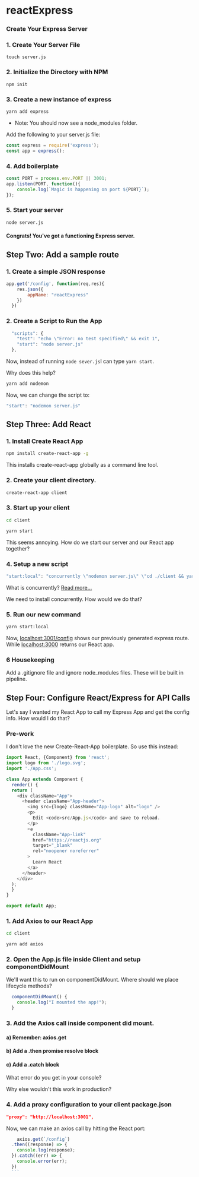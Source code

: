# reactExpress


### Create Your Express Server

### 1. Create Your Server File
```
touch server.js
```
### 2. Initialize the Directory with NPM
```
npm init
```
### 3. Create a new instance of express
```sh
yarn add express
```
* Note: You should now see a node_modules folder.

Add the following to your server.js file:

```javascript
const express = require('express');
const app = express();
```

### 4. Add boilerplate
```javascript 
const PORT = process.env.PORT || 3001;
app.listen(PORT, function(){
    console.log(`Magic is happening on port ${PORT}`);
});
```

### 5. Start your server
```sh
node server.js
```

#### Congrats! You've got a functioning Express server.


## Step Two: Add a sample route

### 1. Create a simple JSON response
```javascript
app.get('/config', function(req,res){
    res.json({
        appName: "reactExpress"
    })
  })
```

### 2. Create a Script to Run the App
```javascript
  "scripts": {
    "test": "echo \"Error: no test specified\" && exit 1",
    "start": "node server.js"
  },
```

Now, instead of running ```node sever.js```I can type ```yarn start```.

Why does this help? 

```sh
yarn add nodemon
```

Now, we can change the script to: 
```javascript
"start": "nodemon server.js"
```

## Step Three: Add React

### 1. Install Create React App
```sh
npm install create-react-app -g
```
This installs create-react-app globally as a command line tool. 


### 2. Create your client directory. 
```sh
create-react-app client
```

### 3. Start up your client
```sh
cd client
```
```sh
yarn start
```

This seems annoying. How do we start our server and our React app together?

### 4. Setup a new script
```javascript
"start:local": "concurrently \"nodemon server.js\" \"cd ./client && yarn start\" "
```
What is concurrently? [Read more...](https://www.npmjs.com/package/concurrently)

We need to install concurrently. How would we do that?

### 5. Run our new command
```sh
yarn start:local
```
Now, [localhost:3001/config](http://localhost:3001/config) shows our previously generated express route. While [localhost:3000](http://localhost:3000/) returns our React app. 

### 6 Housekeeping

Add a .gitignore file and ignore node_modules files. These will be built in pipeline. 


## Step Four: Configure React/Express for API Calls

Let's say I wanted my React App to call my Express App and get the config info. How would I do that?

### Pre-work
I don't love the new Create-React-App boilerplate. So use this instead:
```javascript
import React, {Component} from 'react';
import logo from './logo.svg';
import './App.css';

class App extends Component {
  render() {
  return (
    <div className="App">
      <header className="App-header">
        <img src={logo} className="App-logo" alt="logo" />
        <p>
          Edit <code>src/App.js</code> and save to reload.
        </p>
        <a
          className="App-link"
          href="https://reactjs.org"
          target="_blank"
          rel="noopener noreferrer"
        >
          Learn React
        </a>
      </header>
    </div>
  );
  }
}

export default App;
```

### 1. Add Axios to our React App
```sh
cd client
```
```sh
yarn add axios
```
### 2. Open the App.js file inside Client and setup componentDidMount
We'll want this to run on componentDidMount. Where should we place lifecycle methods?
```javascript
  componentDidMount() {
    console.log("I mounted the app!");
  }
  ```

  ### 3. Add the Axios call inside component did mount.

  #### a) Remember: axios.get
  #### b) Add a .then promise resolve block
  #### c) Add a .catch block

  What error do you get in your console? 

  Why else wouldn't this work in production?

  ### 4. Add a proxy configuration to your client package.json
  ```json
  "proxy": "http://localhost:3001",
  ```

  Now, we can make an axios call by hitting the React port:
  ```javascript
      axios.get(`/config`)
    .then((response) => {
      console.log(response);
    }).catch((err) => {
      console.error(err);
    })
    ```



